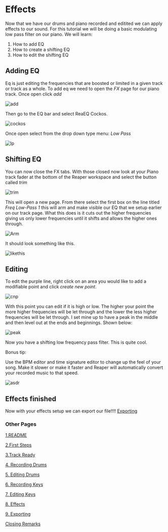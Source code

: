 # Effects

Now that we have our drums and piano recorded and editited we can apply effects to our sound.
For this tutorial we will be doing a basic modulating low pass filter on our piano.
We will learn:

1. How to add EQ
2. How to create a shifting EQ
3. How to edit the shifting EQ

## Adding EQ
Eq is just editing the frequencies that are boosted or limited in a given track or track as a whole. To add eq we need to open the *FX* page for our piano track. Once open click *add*

![add](/1e.png)

Then go to the EQ bar and select ReaEQ Cockos.

![cockos](/2e.png)

Once open select from the drop down type menu: *Low Pass*

![lp](/3e.png)

## Shifting EQ
You can now close the FX tabs.
With those closed now look at your Piano track fader at the bottom of the Reaper workspace and select the button called *trim*

![trim](/4e.png) 

This will open a new page. From there select the first box on the line titled *Freq Low-Pass 1* this will arm and make visible our EQ that we setup earlier on our track page. What this does is it cuts out the higher frequencies giving us only lower frequencies until it shifts and allows the higher ones through. 

![Arm](/5e.png)

It should look something like this. 

![likethis](/6e.png)

## Editing

To edit the purple line, right click on an area you would like to add a modifiable point and click *create new point*.

![cnp](/7e.png)

With this point you can edit if it is high or low. The higher your point the more higher frequencies will be let through and the lower the less higher frequencies will be let through. I set mine up to have a peak in the middle and then level out at the ends and beginnings. Shown below:

![peak](/e8.png)


Now you have a shifting low frequency pass filter. This is quite cool. 

Bonus tip:

Use the BPM editor and time signature editor to change up the feel of your song. Make it slower or make it faster and Reaper will automatically convert your recorded music to that speed. 

![asdr](/9e.png)

## Effects finished
Now with your effects setup we can export our file!!!!
[Exporting](/Exporting_File.md)


### Other Pages
  
  [1.README](/README.md)
  
  [2.First Steps](/fs.md)
  
 [3.Track Ready](/Track_Ready.md)
 
 [4. Recording Drums](/Recording_Drums.md)
 
 [5. Editing Drums](Editing_Drums.md)
 
 [6. Recording Keys](/Recording_Keys.md)
 
 [7. Editing Keys](/Editing_Keys.md)
 
 [8. Effects](/Effects.md)
 
 [9. Exporting](/Exporting_File.md)
 
 [Closing Remarks](/Closing.md)
